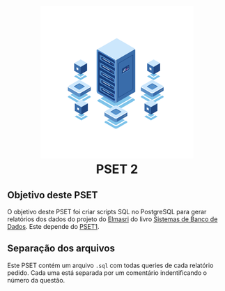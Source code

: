 <h1 align="center">
  <img width="350" src="../.github/database.gif" alt="Icon" /><br/>
  PSET 2
</h1>

## Objetivo deste PSET
O objetivo deste PSET foi criar scripts SQL no PostgreSQL para gerar relatórios dos dados do projeto do [Elmasri](https://en.wikipedia.org/wiki/Ramez_Elmasri) do livro [Sistemas de Banco de Dados](https://www.amazon.com.br/Sistemas-Banco-Dados-Ramez-Elmasri/dp/8543025001/ref=sr_1_1?keywords=sistemas+de+banco+de+dados&qid=1650942379&sprefix=sistemas+de+banco%2Caps%2C321&sr=8-1&ufe=app_do%3Aamzn1.fos.4bb5663b-6f7d-4772-84fa-7c7f565ec65b). Este depende do [PSET1](../pset1/).

## Separação dos arquivos
Este PSET contém um arquivo `.sql` com todas queries de cada relatório pedido. Cada uma está separada por um comentário indentificando o número da questão.

